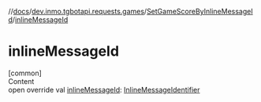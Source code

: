 //[docs](../../../index.md)/[dev.inmo.tgbotapi.requests.games](../index.md)/[SetGameScoreByInlineMessageId](index.md)/[inlineMessageId](inline-message-id.md)



# inlineMessageId  
[common]  
Content  
open override val [inlineMessageId](inline-message-id.md): [InlineMessageIdentifier](../../dev.inmo.tgbotapi.types/index.md#%5Bdev.inmo.tgbotapi.types%2FInlineMessageIdentifier%2F%2F%2FPointingToDeclaration%2F%5D%2FClasslikes%2F625018081)  



